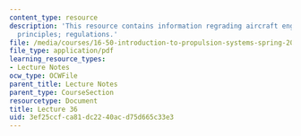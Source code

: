 ```yaml
---
content_type: resource
description: 'This resource contains information regrading aircraft engine noise:
  principles; regulations.'
file: /media/courses/16-50-introduction-to-propulsion-systems-spring-2012/3ef25ccfca81dc2240acd75d665c33e3_MIT16_50S12_lec36.pdf
file_type: application/pdf
learning_resource_types:
- Lecture Notes
ocw_type: OCWFile
parent_title: Lecture Notes
parent_type: CourseSection
resourcetype: Document
title: Lecture 36
uid: 3ef25ccf-ca81-dc22-40ac-d75d665c33e3
---
```

